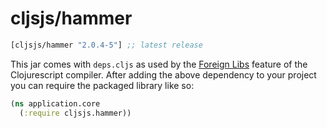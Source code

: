 # cljsjs/hammer

[](dependency)
```clojure
[cljsjs/hammer "2.0.4-5"] ;; latest release
```
[](/dependency)

This jar comes with `deps.cljs` as used by the [Foreign Libs][flibs] feature
of the Clojurescript compiler. After adding the above dependency to your project
you can require the packaged library like so:

```clojure
(ns application.core
  (:require cljsjs.hammer))
```

[flibs]: https://github.com/clojure/clojurescript/wiki/Foreign-Dependencies
